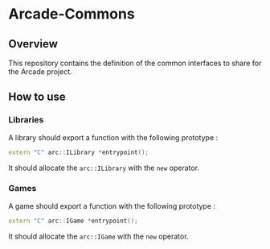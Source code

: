 # Arcade-Commons

## Overview

This repository contains the definition of the common interfaces to share for
the Arcade project.

## How to use

### Libraries

A library should export a function with the following prototype :

```cpp
extern "C" arc::ILibrary *entrypoint();
```

It should allocate the `arc::ILibrary` with the `new` operator.

### Games

A game should export a function with the following prototype :

```cpp
extern "C" arc::IGame *entrypoint();
```

It should allocate the `arc::IGame` with the `new` operator.

